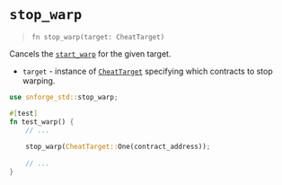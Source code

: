 # `stop_warp`

> `fn stop_warp(target: CheatTarget)`

Cancels the [`start_warp`](./start_warp.md) for the given target.

- `target` - instance of [`CheatTarget`](./cheat_target.md) specifying which contracts to stop warping.

```rust
use snforge_std::stop_warp;

#[test]
fn test_warp() {
    // ...
    
    stop_warp(CheatTarget::One(contract_address));
    
    // ...
}
```
